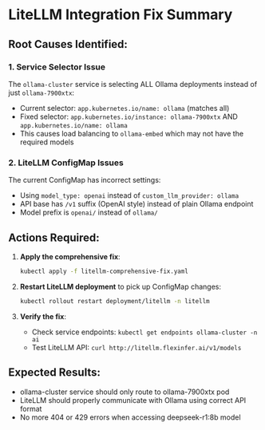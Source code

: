 # LiteLLM Integration Fix Summary

## Root Causes Identified:

### 1. Service Selector Issue
The `ollama-cluster` service is selecting ALL Ollama deployments instead of just `ollama-7900xtx`:
- Current selector: `app.kubernetes.io/name: ollama` (matches all)
- Fixed selector: `app.kubernetes.io/instance: ollama-7900xtx` AND `app.kubernetes.io/name: ollama`
- This causes load balancing to `ollama-embed` which may not have the required models

### 2. LiteLLM ConfigMap Issues
The current ConfigMap has incorrect settings:
- Using `model_type: openai` instead of `custom_llm_provider: ollama`
- API base has `/v1` suffix (OpenAI style) instead of plain Ollama endpoint
- Model prefix is `openai/` instead of `ollama/`

## Actions Required:

1. **Apply the comprehensive fix**:
   ```bash
   kubectl apply -f litellm-comprehensive-fix.yaml
   ```

2. **Restart LiteLLM deployment** to pick up ConfigMap changes:
   ```bash
   kubectl rollout restart deployment/litellm -n litellm
   ```

3. **Verify the fix**:
   - Check service endpoints: `kubectl get endpoints ollama-cluster -n ai`
   - Test LiteLLM API: `curl http://litellm.flexinfer.ai/v1/models`

## Expected Results:
- ollama-cluster service should only route to ollama-7900xtx pod
- LiteLLM should properly communicate with Ollama using correct API format
- No more 404 or 429 errors when accessing deepseek-r1:8b model